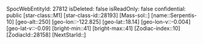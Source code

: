 ﻿---
location: [18.14,-122.825,250]
type: Station
tags:
- astro/Star

---
SpocWebEntityId: 27812
isDeleted: false
isReadOnly: false
confidential: public
[star-class::M1]
[star-class-id::28193]
[Mass-sol::]
[name::Serpentis-10]
[geo-alt::250]
[geo-lon::-122.825]
[geo-lat::18.14]
[geo-lon-v::-0.004]
[geo-lat-v::-0.09]
[bright-min::41]
[bright-max::41]
[Zodiac-index::10]
[ZodiacId::28158]
[NextStarId::]

